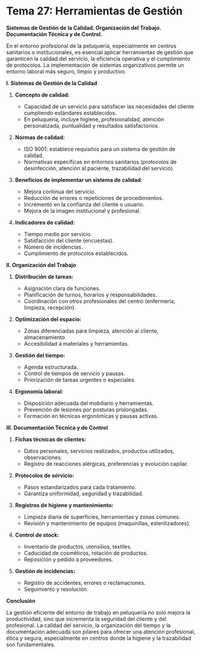 # Tema 27: Herramientas de Gestión

**Sistemas de Gestión de la Calidad. Organización del Trabajo. Documentación Técnica y de Control.**

En el entorno profesional de la peluquería, especialmente en centros sanitarios o institucionales, es esencial aplicar herramientas de gestión que garanticen la calidad del servicio, la eficiencia operativa y el cumplimiento de protocolos. La implementación de sistemas organizativos permite un entorno laboral más seguro, limpio y productivo.

**I. Sistemas de Gestión de la Calidad**

1. **Concepto de calidad:**
   - Capacidad de un servicio para satisfacer las necesidades del cliente cumpliendo estándares establecidos.
   - En peluquería, incluye higiene, profesionalidad, atención personalizada, puntualidad y resultados satisfactorios.

2. **Normas de calidad:**
   - ISO 9001: establece requisitos para un sistema de gestión de calidad.
   - Normativas específicas en entornos sanitarios (protocolos de desinfección, atención al paciente, trazabilidad del servicio).

3. **Beneficios de implementar un sistema de calidad:**
   - Mejora continua del servicio.
   - Reducción de errores o repeticiones de procedimientos.
   - Incremento en la confianza del cliente o usuario.
   - Mejora de la imagen institucional y profesional.

4. **Indicadores de calidad:**
   - Tiempo medio por servicio.
   - Satisfacción del cliente (encuestas).
   - Número de incidencias.
   - Cumplimiento de protocolos establecidos.

**II. Organización del Trabajo**

1. **Distribución de tareas:**
   - Asignación clara de funciones.
   - Planificación de turnos, horarios y responsabilidades.
   - Coordinación con otros profesionales del centro (enfermería, limpieza, recepción).

2. **Optimización del espacio:**
   - Zonas diferenciadas para limpieza, atención al cliente, almacenamiento.
   - Accesibilidad a materiales y herramientas.

3. **Gestión del tiempo:**
   - Agenda estructurada.
   - Control de tiempos de servicio y pausas.
   - Priorización de tareas urgentes o especiales.

4. **Ergonomía laboral:**
   - Disposición adecuada del mobiliario y herramientas.
   - Prevención de lesiones por posturas prolongadas.
   - Formación en técnicas ergonómicas y pausas activas.

**III. Documentación Técnica y de Control**

1. **Fichas técnicas de clientes:**
   - Datos personales, servicios realizados, productos utilizados, observaciones.
   - Registro de reacciones alérgicas, preferencias y evolución capilar.

2. **Protocolos de servicio:**
   - Pasos estandarizados para cada tratamiento.
   - Garantiza uniformidad, seguridad y trazabilidad.

3. **Registros de higiene y mantenimiento:**
   - Limpieza diaria de superficies, herramientas y zonas comunes.
   - Revisión y mantenimiento de equipos (maquinillas, esterilizadores).

4. **Control de stock:**
   - Inventario de productos, utensilios, textiles.
   - Caducidad de cosméticos, rotación de productos.
   - Reposición y pedido a proveedores.

5. **Gestión de incidencias:**
   - Registro de accidentes, errores o reclamaciones.
   - Seguimiento y resolución.

**Conclusión**

La gestión eficiente del entorno de trabajo en peluquería no solo mejora la productividad, sino que incrementa la seguridad del cliente y del profesional. La calidad del servicio, la organización del tiempo y la documentación adecuada son pilares para ofrecer una atención profesional, ética y segura, especialmente en centros donde la higiene y la trazabilidad son fundamentales.
